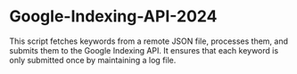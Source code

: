 # Google-Indexing-API-2024
This script fetches keywords from a remote JSON file, processes them, and submits them to the Google Indexing API. It ensures that each keyword is only submitted once by maintaining a log file.
